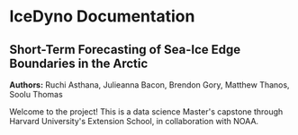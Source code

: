 # IceDyno Documentation
## Short-Term Forecasting of Sea-Ice Edge Boundaries in the Arctic
**Authors:** Ruchi Asthana, Julieanna Bacon, Brendon Gory, Matthew Thanos, Soolu Thomas

Welcome to the project!
This is a data science Master's capstone through Harvard University's Extension School, in collaboration with NOAA.
